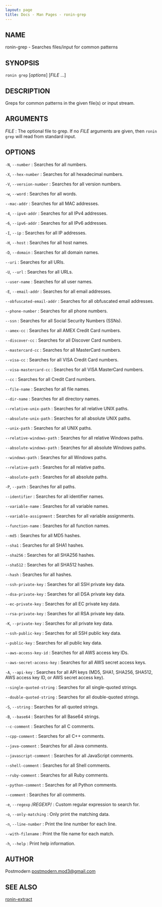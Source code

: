```yaml
---
layout: page
title: Docs - Man Pages - ronin-grep
---
```


## NAME

ronin-grep - Searches files/input for common patterns

## SYNOPSIS

`ronin grep` [*options*] [*FILE* ...]

## DESCRIPTION

Greps for common patterns in the given file(s) or input stream.

## ARGUMENTS

*FILE*
: The optional file to grep. If no *FILE* arguments are given, then
  `ronin grep` will read from standard input.

## OPTIONS

`-N`, `--number`
: Searches for all numbers.

`-X`, `--hex-number`
: Searches for all hexadecimal numbers.

`-V`, `--version-number`
: Searches for all version numbers.

`-w`, `--word`
: Searches for all words.

`--mac-addr`
: Searches for all MAC addresses.

`-4`, `--ipv4-addr`
: Searches for all IPv4 addresses.

`-6`, `--ipv6-addr`
: Searches for all IPv6 addresses.

`-I`, `--ip`
: Searches for all IP addresses.

`-H`, `--host`
: Searches for all host names.

`-D`, `--domain`
: Searches for all domain names.

`--uri`
: Searches for all URIs.

`-U`, `--url`
: Searches for all URLs.

`--user-name`
: Searches for all user names.

`-E`, `--email-addr`
: Searches for all email addresses.

`--obfuscated-email-addr`
: Searches for all obfuscated email addresses.

`--phone-number`
: Searches for all phone numbers.

`--ssn`
: Searches for all Social Security Numbers (SSNs).

`--amex-cc`
: Searches for all AMEX Credit Card numbers.

`--discover-cc`
: Searches for all Discover Card numbers.

`--mastercard-cc`
: Searches for all MasterCard numbers.

`--visa-cc`
: Searches for all VISA Credit Card numbers.

`--visa-mastercard-cc`
: Searches for all VISA MasterCard numbers.

`--cc`
: Searches for all Credit Card numbers.

`--file-name`
: Searches for all file names.

`--dir-name`
: Searches for all directory names.

`--relative-unix-path`
: Searches for all relative UNIX paths.

`--absolute-unix-path`
: Searches for all absolute UNIX paths.

`--unix-path`
: Searches for all UNIX paths.

`--relative-windows-path`
: Searches for all relative Windows paths.

`--absolute-windows-path`
: Searches for all absolute Windows paths.

`--windows-path`
: Searches for all Windows paths.

`--relative-path`
: Searches for all relative paths.

`--absolute-path`
: Searches for all absolute paths.

`-P`, `--path`
: Searches for all paths.

`--identifier`
: Searches for all identifier names.

`--variable-name`
: Searches for all variable names.

`--variable-assignment`
: Searches for all variable assignments.

`--function-name`
: Searches for all function names.

`--md5`
: Searches for all MD5 hashes.

`--sha1`
: Searches for all SHA1 hashes.

`--sha256`
: Searches for all SHA256 hashes.

`--sha512`
: Searches for all SHA512 hashes.

`--hash`
: Searches for all hashes.

`--ssh-private-key`
: Searches for all SSH private key data.

`--dsa-private-key`
: Searches for all DSA private key data.

`--ec-private-key`
: Searches for all EC private key data.

`--rsa-private-key`
: Searches for all RSA private key data.

`-K`, `--private-key`
: Searches for all private key data.

`--ssh-public-key`
: Searches for all SSH public key data.

`--public-key`
: Searches for all public key data.

`--aws-access-key-id`
: Searches for all AWS access key IDs.

`--aws-secret-access-key`
: Searches for all AWS secret access keys.

`-A`, `--api-key`
: Searches for all API keys (MD5, SHA1, SHA256, SHA512, AWS access key ID, or
  AWS secret access key).

`--single-quoted-string`
: Searches for all single-quoted strings.

`--double-quoted-string`
: Searches for all double-quoted strings.

`-S`, `--string`
: Searches for all quoted strings.

`-B`, `--base64`
: Searches for all Base64 strings.

`--c-comment`
: Searches for all C comments.

`--cpp-comment`
: Searches for all C++ comments.

`--java-comment`
: Searches for all Java comments.

`--javascript-comment`
: Searches for all JavaScript comments.

`--shell-comment`
: Searches for all Shell comments.

`--ruby-comment`
: Searches for all Ruby comments.

`--python-comment`
: Searches for all Python comments.

`--comment`
: Searches for all comments.

`-e`, `--regexp` /*REGEXP*/
: Custom regular expression to search for.

`-o`, `--only-matching`
: Only print the matching data.

`-n`, `--line-number`
: Print the line number for each line.

`--with-filename`
: Print the file name for each match.

`-h`, `--help`
: Print help information.

## AUTHOR

Postmodern <postmodern.mod3@gmail.com>

## SEE ALSO

[ronin-extract](ronin-extract.1.html)
